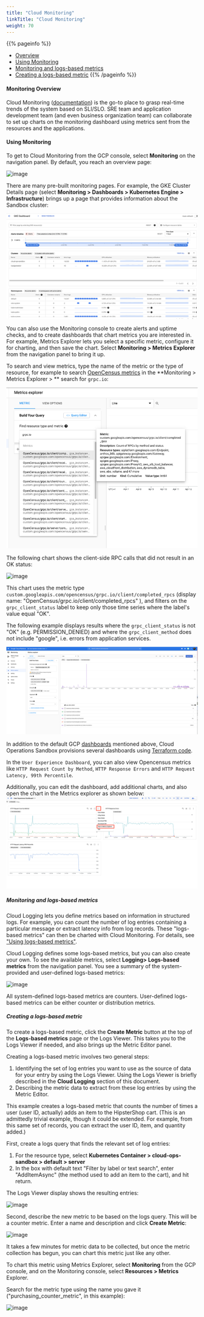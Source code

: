 ```yaml
---
title: "Cloud Monitoring"
linkTitle: "Cloud Monitoring"
weight: 70
---
```


{{% pageinfo %}}
* [Overview](#monitoring-overview)
* [Using Monitoring](#using-monitoring)
* [Monitoring and logs-based metrics](#monitoring-and-logs-based-metrics)
* [Creating a logs-based metric](#creating-a-logs-based-metric)
{{% /pageinfo %}}

#### Monitoring Overview

Cloud Monitoring ([documentation](https://cloud.google.com/monitoring/docs/)) is the go-to place to grasp real-time trends of the system based on SLI/SLO. SRE team and application development team (and even business organization team) can collaborate to set up charts on the monitoring dashboard using metrics sent from the resources and the applications. 

#### Using Monitoring

To get to Cloud Monitoring from the GCP console, select **Monitoring** on the navigation panel. By default, you reach an overview page:

![image](/docs/images/user-guide/19-gcp-monitoring-overview.png)

There are many pre-built monitoring pages. For example, the GKE Cluster Details page (select **Monitoring > Dashboards > Kubernetes Engine > Infrastructure**) brings up a page that provides information about the Sandbox cluster: 

![image](/docs/images/user-guide/20-monitoring-dashboards-kubernetes.png)

You can also use the Monitoring console to create alerts and uptime checks, and to create dashboards that chart metrics you are interested in.  For example, Metrics Explorer lets you select a specific metric, configure it for charting, and then save the chart. Select **Monitoring > Metrics Explorer** from the navigation panel to bring it up.

To search and view metrics, type the name of the metric or the type of resource, for example to search [OpenCensus metrics](https://cloud-ops-sandbox.dev/docs/user-guide/#opencensus-to-become-opentelemetry) in the **Monitoring > Metrics Explorer > ** search for `grpc.io`:

![image](/docs/images/user-guide/48-metrics-explorer-rpc.png)

The following chart shows the client-side RPC calls that did not result in an OK status:

![image](/docs/images/user-guide/21-metrics-explorer.png)

This chart uses the  metric type `custom.googleapis.com/opencensus/grpc.io/client/completed_rpcs` (display name: "OpenCensus/grpc.io/client/completed_rpcs" ), and filters on the `grpc_client_status` label to keep only those time series where the label's value equal "OK".

The following example displays results where the `grpc_client_status` is not "OK" (e.g. PERMISSION_DENIED) and where the `grpc_client_method` does not include "google", i.e. errors from application services.

![image](/docs/images/user-guide/49-metrics-explorer-filter-rpc.png)

In addition to the default GCP [dashboards](https://cloud.google.com/monitoring/dashboards) mentioned above, Cloud Operations Sandbox provisions several dashboards using [Terraform code](https://github.com/GoogleCloudPlatform/cloud-ops-sandbox/tree/master/terraform/monitoring/dashboards). 

In the `User Experience Dashboard`, you can also view Opencensus metrics like `HTTP Request Count by Method`, `HTTP Response Errors` and `HTTP Request Latency, 99th Percentile`. 

Additionally, you can edit the dashboard, add additional charts, and also open the chart in the Metrics explorer as shown below:
![image](/docs/images/user-guide/50-cust-expr-dashboard.png)

##### Monitoring and logs-based metrics

Cloud Logging lets you define metrics based on information in structured logs. For example, you can count the number of log entries containing a particular message or extract latency info from log records. These "logs-based metrics" can then be charted with Cloud Monitoring. For details, see ["Using logs-based metrics"](https://cloud.google.com/logging/docs/logs-based-metrics/).

Cloud Logging defines some logs-based metrics, but you can also create your own. To see the available metrics, select **Logging> Logs-based metrics** from the navigation panel. You see a summary of the system-provided and user-defined logs-based metrics:

![image](/docs/images/user-guide/22-lbms.png)

All system-defined logs-based metrics are counters.  User-defined logs-based metrics can be either counter or distribution metrics.

##### Creating a logs-based metric

To create a logs-based metric, click the **Create Metric** button at the top of the **Logs-based metrics** page or the Logs Viewer. This takes you to the Logs Viewer if needed, and also brings up the Metric Editor panel.

Creating a logs-based metric involves two general steps:

1. Identifying the set of log entries you want to use as the source of data for your entry by using the Logs Viewer. Using the Logs Viewer is briefly described in the **Cloud Logging** section of this document.
2. Describing the metric data to extract from these log entries by using the Metric Editor.

This example creates a logs-based metric that counts the number of times a user (user ID, actually) adds an item to the HipsterShop cart.  (This is an admittedly trivial example, though it could be extended. For example, from this same set of records, you can extract the user ID, item, and quantity added.)

First, create a logs query that finds the relevant set of log entries:

1. For the resource type, select **Kubernetes Container > cloud-ops-sandbox > default > server**
2. In the box with default text "Filter by label or text search", enter "AddItemAsync" (the method used to add an item to the cart), and hit return.

The Logs Viewer display shows the resulting entries:

![image](/docs/images/user-guide/23-logs.png)

Second, describe the new metric to be based on the logs query. This will be a counter metric. Enter a name and description and click **Create Metric**:

![image](/docs/images/user-guide/24-metriceditor.png)

It takes a few minutes for metric data to be collected, but once the metric collection has begun, you can chart this metric just like any other.

To chart this metric using Metrics Explorer, select **Monitoring** from the GCP console, and on the Monitoring console, select **Resources > Metrics** Explorer.

Search for the metric type using the name you gave it ("purchasing_counter_metric", in this example):

![image](/docs/images/user-guide/25-explorer.png)
